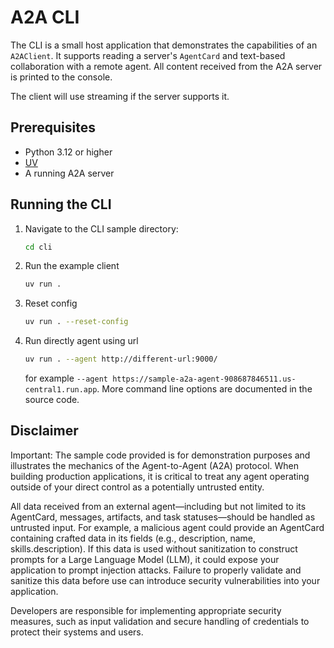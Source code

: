 # A2A CLI

The CLI is a small host application that demonstrates the capabilities of an `A2AClient`. It supports reading a server's `AgentCard` and text-based collaboration with a remote agent. All content received from the A2A server is printed to the console.

The client will use streaming if the server supports it.

## Prerequisites

- Python 3.12 or higher
- [UV](https://docs.astral.sh/uv/)
- A running A2A server

## Running the CLI

1. Navigate to the CLI sample directory:

    ```bash
    cd cli
    ```

2. Run the example client

    ```sh
    uv run .
    ```
   
3. Reset config

    ```sh
    uv run . --reset-config
    ```

4. Run directly agent using url 
   ```sh
   uv run . --agent http://different-url:9000/
   ```

   for example `--agent https://sample-a2a-agent-908687846511.us-central1.run.app`. More command line options are documented in the source code.
   
## Disclaimer

Important: The sample code provided is for demonstration purposes and illustrates the mechanics of the Agent-to-Agent (A2A) protocol. When building production applications, it is critical to treat any agent operating outside of your direct control as a potentially untrusted entity.

All data received from an external agent—including but not limited to its AgentCard, messages, artifacts, and task statuses—should be handled as untrusted input. For example, a malicious agent could provide an AgentCard containing crafted data in its fields (e.g., description, name, skills.description). If this data is used without sanitization to construct prompts for a Large Language Model (LLM), it could expose your application to prompt injection attacks.  Failure to properly validate and sanitize this data before use can introduce security vulnerabilities into your application.

Developers are responsible for implementing appropriate security measures, such as input validation and secure handling of credentials to protect their systems and users.
